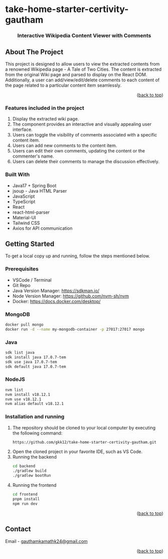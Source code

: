 # take-home-starter-certivity-gautham

<a name="readme-top"></a>
<h3 align="center" name="readme-top">Interactive Wikipedia Content Viewer with Comments</h3>

## About The Project

This project is designed to allow users to view the extracted contents from a renowned Wikipedia page - A Tale of Two Cities. The content is extracted from the original Wiki page and parsed to display on the React DOM. Additionally, a user can add/view/edit/delete comments to each content of the page related to a particular content item seamlessly. 

<p align="right">(<a href="#readme-top">back to top</a>)</p>

### Features included in the project

1. Display the extracted wiki page.
2. The component provides an interactive and visually appealing user interface.
3. Users can toggle the visibility of comments associated with a specific content item.
4. Users can add new comments to the content item.
5. Users can edit their own comments, updating the content or the commenter's name.
6. Users can delete their comments to manage the discussion effectively.

### Built With

* Java17 + Spring Boot
* jsoup - Java HTML Parser
* JavaScript
* TypeScript
* React
* react-html-parser
* Material-UI
* Tailwind CSS
* Axios for API communication

## Getting Started

To get a local copy up and running, follow the steps mentioned below.

### Prerequisites

* VSCode / Terminal
* Git Repo
* Java Version Manager: https://sdkman.io/
* Node Version Manager: https://github.com/nvm-sh/nvm
* Docker: https://docs.docker.com/desktop/

### MongoDB

```bash
docker pull mongo
docker run -d --name my-mongodb-container -p 27017:27017 mongo
```

### Java

```bash
sdk list java
sdk install java 17.0.7-tem
sdk use java 17.0.7-tem
sdk default java 17.0.7-tem
```

### NodeJS

```bash
nvm list
nvm install v18.12.1
nvm use v18.12.1
nvm alias default v18.12.1
```

### Installation and running

1. The repository should be cloned to your local computer by executing the following command:
   ```bash
   https://github.com/gkk12/take-home-starter-certivity-gautham.git
   ```
2. Open the cloned project in your favorite IDE, such as VS Code.
3. Running the backend
   ```bash
   cd backend
   ./gradlew build
   ./gradlew bootRun
   ```
4. Running the frontend
   ```bash
   cd frontend
   pnpm install
   npm run dev
   ```

<p align="right">(<a href="#readme-top">back to top</a>)</p>

## Contact

Email - gauthamkamathk24@gmail.com

<p align="right">(<a href="#readme-top">back to top</a>)</p>
